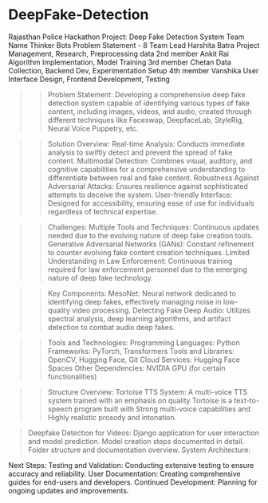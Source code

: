 # DeepFake-Detection
Rajasthan Police Hackathon
                       Project: Deep Fake Detection System
Team  Name
Thinker Bots
Problem Statement - 8 
Team Lead 
Harshita Batra
Project Management, Research, Preprocessing data
2nd member
Ankit Rai
Algorithm Implementation, Model Training
3rd member
Chetan
Data Collection, Backend Dev, Experimentation Setup
4th member
Vanshika
User Interface Design, Frontend Development, Testing 

>> Problem Statement:
Developing a comprehensive deep fake detection system capable of identifying various types of fake content, including images, videos, and audio, created through different techniques like Faceswap, DeepfaceLab, StyleRig, Neural Voice Puppetry, etc.

>> Solution Overview:
Real-time Analysis:
Conducts immediate analysis to swiftly detect and prevent the spread of fake content.
Multimodal Detection:
Combines visual, auditory, and cognitive capabilities for a comprehensive understanding to differentiate between real and fake content.
Robustness Against Adversarial Attacks:
Ensures resilience against sophisticated attempts to deceive the system.
User-friendly Interface:
Designed for accessibility, ensuring ease of use for individuals regardless of technical expertise.

>> Challenges:
Multiple Tools and Techniques: Continuous updates needed due to the evolving nature of deep fake creation tools.
Generative Adversarial Networks (GANs): Constant refinement to counter evolving fake content creation techniques.
Limited Understanding in Law Enforcement: Continuous training required for law enforcement personnel due to the emerging nature of deep fake technology.

>> Key Components:
MesoNet: Neural network dedicated to identifying deep fakes, effectively managing noise in low-quality video processing.
Detecting Fake Deep Audio: Utilizes spectral analysis, deep learning algorithms, and artifact detection to combat audio deep fakes.

>> Tools and Technologies:
Programming Languages: Python
Frameworks: PyTorch, Transformers
Tools and Libraries: OpenCV, Hugging Face, Git
Cloud Services: Hugging Face Spaces
Other Dependencies: NVIDIA GPU (for certain functionalities)

>> Structure Overview:
> Tortoise TTS System:
A multi-voice TTS system trained with an emphasis on quality
Tortoise is a text-to-speech program built with Strong multi-voice capabilities and Highly realistic prosody and intonation.

> Deepfake Detection for Videos:
Django application for user interaction and model prediction.
Model creation steps documented in detail.
Folder structure and documentation overview.
> System Architecture:

Next Steps:
Testing and Validation: Conducting extensive testing to ensure accuracy and reliability.
User Documentation: Creating comprehensive guides for end-users and developers.
Continued Development: Planning for ongoing updates and improvements.
